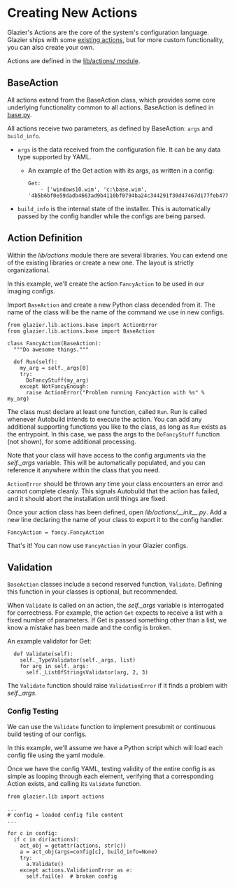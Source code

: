 # Creating New Actions

Glazier's Actions are the core of the system's configuration language. Glazier
ships with some [existing actions](../../lib/actions/README.md), but for more
custom functionality, you can also create your own.

Actions are defined in the [lib/actions/ module](../../lib/actions/).

## BaseAction

All actions extend from the BaseAction class, which provides some core
underlying functionality common to all actions. BaseAction is defined in
[base.py](../../lib/actions/base.py).

All actions receive two parameters, as defined by BaseAction: `args` and
`build_info`.

*   `args` is the data received from the configuration file. It can be any data
    type supported by YAML.

    *   An example of the Get action with its args, as written in a config:

            Get:
                - ['windows10.wim', 'c:\base.wim', '4b5b6bf0e59dadb4663ad9b4110bf0794ba24c344291f30d47467d177feb4776']

*   `build_info` is the internal state of the installer. This is automatically
    passed by the config handler while the configs are being parsed.

## Action Definition

Within the *lib/actions* module there are several libraries. You can extend one
of the existing libraries or create a new one. The layout is strictly
organizational.

In this example, we'll create the action `FancyAction` to be used in our imaging
configs.

Import `BaseAction` and create a new Python class decended from it. The name of
the class will be the name of the command we use in new configs.

    from glazier.lib.actions.base import ActionError
    from glazier.lib.actions.base import BaseAction

    class FancyAction(BaseAction):
      """Do awesome things."""

      def Run(self):
        my_arg = self._args[0]
        try:
          DoFancyStuff(my_arg)
        except NotFancyEnough:
          raise ActionError("Problem running FancyAction with %s" % my_arg)

The class must declare at least one function, called `Run`. Run is called
whenever Autobuild intends to execute the action. You can add any additional
supporting functions you like to the class, as long as `Run` exists as the
entrypoint. In this case, we pass the args to the `DoFancyStuff` function (not
shown), for some additional processing.

Note that your class will have access to the config arguments via the
*self.\_args* variable. This will be automatically populated, and you can
reference it anywhere within the class that you need.

`ActionError` should be thrown any time your class encounters an error and
cannot complete cleanly. This signals Autobuild that the action has failed, and
it should abort the installation until things are fixed.

Once your action class has been defined, open *lib/actions/\_\_init\_\_.py*. Add
a new line declaring the name of your class to export it to the config handler.

    FancyAction = fancy.FancyAction

That's it! You can now use `FancyAction` in your Glazier configs.

## Validation

`BaseAction` classes include a second reserved function, `Validate`. Defining
this function in your classes is optional, but recommended.

When `Validate` is called on an action, the *self.\_args* variable is
interrogated for correctness. For example, the action `Get` expects to receive a
list with a fixed number of parameters. If Get is passed something other than a
list, we know a mistake has been made and the config is broken.

An example validator for Get:

      def Validate(self):
        self._TypeValidator(self._args, list)
        for arg in self._args:
          self._ListOfStringsValidator(arg, 2, 3)

The `Validate` function should raise `ValidationError` if it finds a problem
with *self.\_args*.

### Config Testing

We can use the `Validate` function to implement presubmit or continuous build
testing of our configs.

In this example, we'll assume we have a Python script which will load each
config file using the yaml module.

Once we have the config YAML, testing validity of the entire config is as simple
as looping through each element, verifying that a corresponding Action exists,
and calling its `Validate` function.

    from glazier.lib import actions

    ...
    # config = loaded config file content
    ...

    for c in config:
      if c in dir(actions):
        act_obj = getattr(actions, str(c))
        a = act_obj(args=config[c], build_info=None)
        try:
          a.Validate()
        except actions.ValidationError as e:
          self.fail(e)  # broken config
